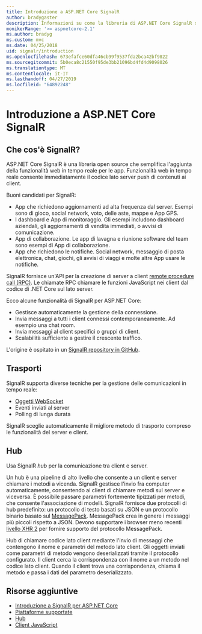 ```yaml
---
title: Introduzione a ASP.NET Core SignalR
author: bradygaster
description: Informazioni su come la libreria di ASP.NET Core SignalR semplifica l'aggiunta di funzionalità in tempo reale per le app.
monikerRange: '>= aspnetcore-2.1'
ms.author: bradyg
ms.custom: mvc
ms.date: 04/25/2018
uid: signalr/introduction
ms.openlocfilehash: 673efafce60dfa46cb99f9537fda2bca42bf9822
ms.sourcegitcommit: 5b0eca8c21550f95de3bb21096bd4fd4d9098026
ms.translationtype: MT
ms.contentlocale: it-IT
ms.lasthandoff: 04/27/2019
ms.locfileid: "64892248"
---
```

# <a name="introduction-to-aspnet-core-signalr"></a>Introduzione a ASP.NET Core SignalR

## <a name="what-is-signalr"></a>Che cos'è SignalR?

ASP.NET Core SignalR è una libreria open source che semplifica l'aggiunta della funzionalità web in tempo reale per le app. Funzionalità web in tempo reale consente immediatamente il codice lato server push di contenuti ai client.

Buoni candidati per SignalR:

* App che richiedono aggiornamenti ad alta frequenza dal server. Esempi sono di gioco, social network, voto, delle aste, mappe e App GPS.
* I dashboard e App di monitoraggio. Gli esempi includono dashboard aziendali, gli aggiornamenti di vendita immediati, o avvisi di comunicazione.
* App di collaborazione. Le app di lavagna e riunione software del team sono esempi di App di collaborazione.
* App che richiedono le notifiche. Social network, messaggio di posta elettronica, chat, giochi, gli avvisi di viaggi e molte altre App usare le notifiche.

SignalR fornisce un'API per la creazione di server a client [remote procedure call (RPC)](https://wikipedia.org/wiki/Remote_procedure_call). Le chiamate RPC chiamare le funzioni JavaScript nei client dal codice di .NET Core sul lato server.

Ecco alcune funzionalità di SignalR per ASP.NET Core:

* Gestisce automaticamente la gestione della connessione.
* Invia messaggi a tutti i client connessi contemporaneamente. Ad esempio una chat room.
* Invia messaggi al client specifici o gruppi di client.
* Scalabilità sufficiente a gestire il crescente traffico.

L'origine è ospitato in un [SignalR repository in GitHub](https://github.com/aspnet/AspNetCore/tree/master/src/SignalR).

## <a name="transports"></a>Trasporti

SignalR supporta diverse tecniche per la gestione delle comunicazioni in tempo reale:

* [Oggetti WebSocket](https://tools.ietf.org/html/rfc7118)
* Eventi inviati al server
* Polling di lunga durata

SignalR sceglie automaticamente il migliore metodo di trasporto compreso le funzionalità del server e client.

## <a name="hubs"></a>Hub

Usa SignalR *hub* per la comunicazione tra client e server.

Un hub è una pipeline di alto livello che consente a un client e server chiamare i metodi a vicenda. SignalR gestisce l'invio fra computer automaticamente, consentendo ai client di chiamare metodi sul server e viceversa. È possibile passare parametri fortemente tipizzati per metodi, che consente l'associazione di modelli. SignalR fornisce due protocolli di hub predefinito: un protocollo di testo basati su JSON e un protocollo binario basato sul [MessagePack](https://msgpack.org/).  MessagePack crea in genere i messaggi più piccoli rispetto a JSON. Devono supportare i browser meno recenti [livello XHR 2](https://caniuse.com/#feat=xhr2) per fornire supporto del protocollo MessagePack.

Hub di chiamare codice lato client mediante l'invio di messaggi che contengono il nome e parametri del metodo lato client. Gli oggetti inviati come parametri di metodo vengono deserializzati tramite il protocollo configurato. Il client cerca la corrispondenza con il nome a un metodo nel codice lato client. Quando il client trova una corrispondenza, chiama il metodo e passa i dati del parametro deserializzato.

## <a name="additional-resources"></a>Risorse aggiuntive

* [Introduzione a SignalR per ASP.NET Core](xref:tutorials/signalr)
* [Piattaforme supportate](xref:signalr/supported-platforms)
* [Hub](xref:signalr/hubs)
* [Client JavaScript](xref:signalr/javascript-client)
